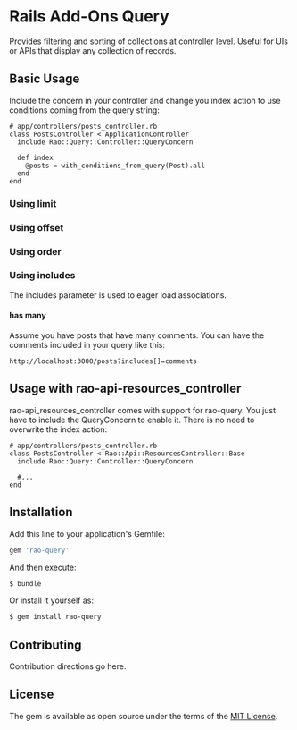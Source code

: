 # Rails Add-Ons Query

Provides filtering and sorting of collections at controller level. Useful for
UIs or APIs that display any collection of records.

## Basic Usage

Include the concern in your controller and change you index action to use
conditions coming from the query string:

    # app/controllers/posts_controller.rb
    class PostsController < ApplicationController
      include Rao::Query::Controller::QueryConcern

      def index
        @posts = with_conditions_from_query(Post).all
      end
    end

### Using limit

### Using offset

### Using order

### Using includes

The includes parameter is used to eager load associations.

#### has many

Assume you have posts that have many comments. You can have the comments
included in your query like this:

    http://localhost:3000/posts?includes[]=comments

## Usage with rao-api-resources_controller

rao-api_resources_controller comes with support for rao-query. You just have
to include the QueryConcern to enable it. There is no need to overwrite the
index action:

    # app/controllers/posts_controller.rb
    class PostsController < Rao::Api::ResourcesController::Base
      include Rao::Query::Controller::QueryConcern

      #...
    end

## Installation

Add this line to your application's Gemfile:

```ruby
gem 'rao-query'
```

And then execute:

```bash
$ bundle
```

Or install it yourself as:

```bash
$ gem install rao-query
```

## Contributing

Contribution directions go here.

## License

The gem is available as open source under the terms of the [MIT License](http://opensource.org/licenses/MIT).
